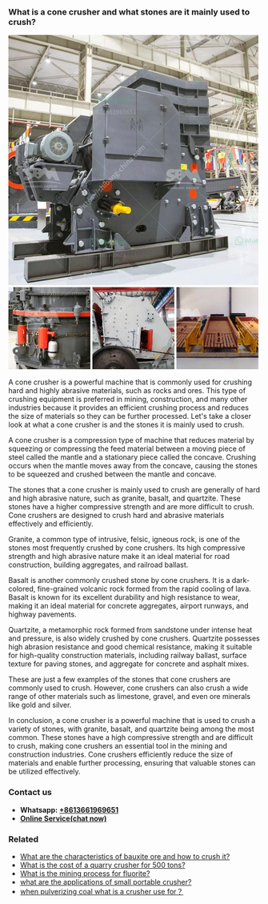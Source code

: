 <h3>What is a cone crusher and what stones are it mainly used to crush?</h3><img src='1701742570.jpg' alt=''><p>A cone crusher is a powerful machine that is commonly used for crushing hard and highly abrasive materials, such as rocks and ores. This type of crushing equipment is preferred in mining, construction, and many other industries because it provides an efficient crushing process and reduces the size of materials so they can be further processed. Let's take a closer look at what a cone crusher is and the stones it is mainly used to crush.</p><p>A cone crusher is a compression type of machine that reduces material by squeezing or compressing the feed material between a moving piece of steel called the mantle and a stationary piece called the concave. Crushing occurs when the mantle moves away from the concave, causing the stones to be squeezed and crushed between the mantle and concave.</p><p>The stones that a cone crusher is mainly used to crush are generally of hard and high abrasive nature, such as granite, basalt, and quartzite. These stones have a higher compressive strength and are more difficult to crush. Cone crushers are designed to crush hard and abrasive materials effectively and efficiently.</p><p>Granite, a common type of intrusive, felsic, igneous rock, is one of the stones most frequently crushed by cone crushers. Its high compressive strength and high abrasive nature make it an ideal material for road construction, building aggregates, and railroad ballast.</p><p>Basalt is another commonly crushed stone by cone crushers. It is a dark-colored, fine-grained volcanic rock formed from the rapid cooling of lava. Basalt is known for its excellent durability and high resistance to wear, making it an ideal material for concrete aggregates, airport runways, and highway pavements.</p><p>Quartzite, a metamorphic rock formed from sandstone under intense heat and pressure, is also widely crushed by cone crushers. Quartzite possesses high abrasion resistance and good chemical resistance, making it suitable for high-quality construction materials, including railway ballast, surface texture for paving stones, and aggregate for concrete and asphalt mixes.</p><p>These are just a few examples of the stones that cone crushers are commonly used to crush. However, cone crushers can also crush a wide range of other materials such as limestone, gravel, and even ore minerals like gold and silver.</p><p>In conclusion, a cone crusher is a powerful machine that is used to crush a variety of stones, with granite, basalt, and quartzite being among the most common. These stones have a high compressive strength and are difficult to crush, making cone crushers an essential tool in the mining and construction industries. Cone crushers efficiently reduce the size of materials and enable further processing, ensuring that valuable stones can be utilized effectively.</p><h3>Contact us</h3><ul><li><strong>Whatsapp:&nbsp;<a href="https://wa.me/8613661969651">+8613661969651</a></strong></li><li><a href="https://swt.shibang-china.com/?git&amp;zhl&amp;What is a cone crusher and what stones are it mainly used to crush"><strong>Online Service(chat now)</strong></a></li></ul><h3>Related</h3><ul><li><a href='What are the characteristics of bauxite ore and how to crush it.md'>What are the characteristics of bauxite ore and how to crush it?</a></li><li><a href='What is the cost of a quarry crusher for 500 tons.md'>What is the cost of a quarry crusher for 500 tons?</a></li><li><a href='What is the mining process for fluorite.md'>What is the mining process for fluorite?</a></li><li><a href='what are the applications of small portable crusher.md'>what are the applications of small portable crusher?</a></li><li><a href='when pulverizing coal what is a crusher use for？.md'>when pulverizing coal what is a crusher use for？</a></li></ul>